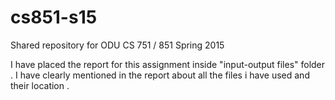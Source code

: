 cs851-s15
=========

Shared repository for ODU CS 751 / 851 Spring 2015


 I have placed the report for this assignment inside "input-output files" folder .
 I have clearly mentioned in the report about all the files i have used and their location .

